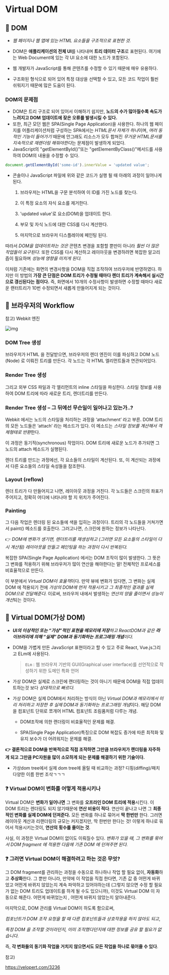# Virtual DOM

## 🔎 DOM

- *웹 페이지나 웹 앱에 있는 HTML 요소들을 구조적으로 표현한 것.*

- DOM은 **애플리케이션의 전체 UI**를 나타내며 **트리 데이터 구조**로 표현된다. 여기에는 Web Document에 있는 각 UI 요소에 대한 노드가 포함된다. 
- 웹 개발자가 JavaScript를 통해 콘텐츠를 수정할 수 있기 때문에 매우 유용하다.
- 구조화된 형식으로 되어 있어 특정 대상을 선택할 수 있고, 모든 코드 작업이 훨씬 쉬워지기 때문에 많은 도움이 된다.



### DOM의 문제점

- DOM은 트리 구조로 되어 있어서 이해하기 쉽지만, **노드의 수가 많아질수록 속도가 느려지고 DOM 업데이트에 잦은 오류를 발생시킬 수 있다.**
- 또한, 최근 모던 웹은 SPA(Single Page Application)을 사용한다. 하나의 웹 페이지를 어플리케이션처럼 구성하는 SPA에서는 *HTML문서 자체가 하나*이며, *여러 동적인 기능이 들어가기* 때문에 안그래도 리소스가 모두 합쳐진 *무거운 HTML문서를 지속적으로 재랜더링 해줘야한다*는 문제점이 발생하게 되었다.
- JavaScript의 "getElementById()"또는 "getElementByClass()"메서드를 사용하여 DOM의 내용을 수정할 수 있다.

```js
document.getElementById('some-id').innerValue = 'updated value';
```

- 콘솔이나 JavaScript 파일에 위와 같은 코드가 실행 될 때 아래의 과정이 일어나게 된다.

  1. 브라우저는 HTML을 구문 분석하여 이 ID를 가진 노드를 찾는다.

  2. 이 특정 요소의 자식 요소를 제거한다.
  3. 'updated value'로 요소(DOM)을 업데이트 한다.
  4. 부모 및 자식 노드에 대한 CSS를 다시 계산한다.
  5. 마지막으로 브라우저 디스플레이에 페인팅 된다.

따라서 *DOM을 업데이트하는 것은* 콘텐츠 변경을 포함할 뿐만이 아니라 *훨씬 더 많은 작업들이 요구된다.* 또한 CSS를 다시 계산하고 레이아웃을 변경하려면 복잡한 알고리즘이 필요하며 *성능에 영향을 미치게 된다.*

이처럼 기존에는 화면의 변경사항을 DOM을 직접 조작하여 브라우저에 반영하였다. 하지만 이 방법의 **가장 큰 단점은 DOM 트리가 수정될 때마다 렌더 트리가 계속해서 실시간으로 갱신된다는 점이다.** 즉, 화면에서 10개의 수정사항이 발생하면 수정할 때마다 새로운 랜터트리가 10번 수정되면서 새롭게 만들어지게 되는 것이다.



## 🔎 브라우저의 Workflow

참고) Webkit 엔진

![img](https://velopert.com/wp-content/uploads/2017/03/wvbwscn7oadykroobdd3.png)

### DOM Tree 생성

브라우저가 HTML 을 전달받으면, 브라우저의 렌더 엔진이 이를 파싱하고 DOM 노드(Node) 로 이뤄진 트리를 만든다. 각 노드는 각 HTML 엘리먼트들과 연관되어있다.

 

### Render Tree 생성

그리고 외부 CSS 파일과 각 엘리먼트의 inline 스타일을 파싱한다. 스타일 정보를 사용하여 DOM 트리에 따라 새로운 트리, 렌더트리를 만든다.

 

### Render Tree 생성 – 그 뒤에선 무슨일이 일어나고 있는가..?

Webkit 에서는 노드의 스타일을 처리하는 과정을 ‘attachment’ 라고 부른. DOM 트리의 모든 노드들은 ‘attach’ 라는 메소드가 있다. 이 메소드는 *스타일 정보를 계산해서 객체형태로 반환*한다.

이 과정은 동기적(synchronous) 작업이다. DOM 트리에 새로운 노드가 추가되면 그 노드의 attach 메소드가 실행된다.

렌더 트리를 만드는 과정에선, 각 요소들의 스타일이 계산된다. 또, 이 계산되는 과정에서 다른 요소들의 스타일 속성들을 참조한다.

 

### Layout (reflow)

렌더 트리가 다 만들어지고 나면, 레이아웃 과정을 거친다. 각 노드들은 스크린의 좌표가 주어지고, 정확히 어디에 나타나야 할 지 위치가 주어진다.

 

### Painting

그 다음 작업은 렌더링 된 요소들에 색을 입히는 과정이다. 트리의 각 노드들을 거쳐가면서 paint() 메소드를 호출한다. 그러고나면, 스크린에 원하는 정보가 나타난다.

 

👉 *DOM에 변화가 생기면, 렌더트리를 재생성하고 (그러면 모든 요소들의 스타일이 다시 계산됨) 레이아웃을 만들고 페인팅을 하는 과정이 다시 반복된다.*

복잡한 SPA(Single Page Application) 에서는 DOM 조작이 많이 발생한다. 그 뜻은 그 변화를 적용하기 위해 브라우저가 많이 연산을 해야한다는 말! 전체적인 프로세스를 비효율적으로 만든다.

이 부분에서 *Virtual DOM이 효율적*이다. 만약 뷰에 변화가 있다면, 그 변화는 실제 DOM 에 적용되기 전에 *가상의 DOM에 먼저 적용시키고 그 최종적인 결과를 실제 DOM으로 전달해준다.* 이로써, 브라우저 내에서 발생하는 *연산의 양을 줄이면서 성능이 개선*되는 것이다.



## 🔎 Virtual DOM(가상 DOM)

- ***UI의 이상적인 또는 “가상”적인 표현을 메모리에 저장**하고 ReactDOM과 같은 **라이브러리에 의해 “실제” DOM과 동기화하는 프로그래밍 개념**이다.*

- DOM을 가볍게 만든 JavaScript 표현이라고 할 수 있고 주로 React, Vue.js그리고 ELm에 사용된다.

  > `ELm` : 웹 브라우저 기반의 GUI(Graphical user interface)를 선언적으로 작성하기 위한 도메인 특화 언어

- 가상 DOM은 실제로 스크린에 랜더링하는 것이 아니기 때문에 DOM을 직접 업데이트하는것 보다 *상대적으로 빠르다.*

- 가상 DOM은 실제 DOM에서 처리하는 방식이 아닌 *Virtual DOM과 메모리에서 미리 처리하고 저장한 후 실제 DOM과 동기화하는 프로그래밍 개념*이다. 해당 DOM을 컴포넌트 단위로 쪼개어 HTML 컴포넌트 조림품처럼 다루는 개념.

  - DOM조작에 의한 랜더링이 비효율적인 문제를 해결.

  - SPA(Single Page Application)특징으로 DOM 복잡도 증가에 따른 최적화 및 유지 보수가 더 어려워지는 문제를 해결.

**👉 결론적으로 DOM을 반복적으로 직접 조작하면 그만큼 브라우저가 랜더링을 자주하게 되고 그만큼 PC자원을 많이 소모하게 되는 문제를 해결하기 위한 기술이다.**



- 가상dom tree에서 실제 dom tree에 올릴 때 비교하는 과정? 디핑(diffing)/패치 다양한 이름 한번 조삭ㄱㄱㄱ



### ❓ Virtual DOM이 변화를 어떻게 적용시키나

Virtual DOM은 **변화가 일어나면** 그 변화를 **오프라인 DOM 트리에 적용**시킨다. 이 DOM 트리는 렌더링도 되지 않기때문에 **연산 비용이 적다**. 연산이 끝나고 나면 그 **최종적인 변화를 실제 DOM에 던져준다.** 모든 변화를 하나로 묶어서 **딱 한번만** 한다. 그러면 레이아웃 계산과 리랜더링의 규모는 커지겠지만, 딱 한번만 한다는 것! 이렇게 하나로 묶어서 적용시키는것이, **연산의 횟수를 줄이는 것**.

사실, 이 과정은 Virtual DOM이 없이도 이뤄질수 있다. *변화가 있을 때, 그 변화를 묶어서 DOM fragment 에 적용한 다음에 기존 DOM 에 던져주면 된다.*



### ❓ 그러면 Virtual DOM이 해결하려고 하는 것은 무엇? 

그 DOM fragment를 관리하는 과정을 수동으로 하나하나 작업 할 필요 없이, **자동화**하고 **추상화**한다. 그 뿐만 아니라, 만약에 이 작업을 직접 한다면, 기존 값 중 어떤게 바뀌었고 어떤게 바뀌지 않았는지 계속 파악하고 있어야하는데 (그렇지 않으면 수정 할 필요가 없는 DOM 트리도 업데이트를 하게 될 수도 있으니까), 이것도 Virtual DOM 이 자동으로 해준다. 어떤게 바뀌었는지 , 어떤게 바뀌지 않았는지 알아내준다.

마지막으로, DOM 관리를 Virtual DOM이 하도록 함으로써, 

*컴포넌트가 DOM 조작 요청을 할 때 다른 컴포넌트들과 상호작용을 하지 않아도 되고*, 

*특정 DOM 을 조작할 것이라던지, 이미 조작했다던지에 대한 정보를 공유 할 필요가 없습니다.* 

즉, **각 변화들의 동기화 작업을 거치지 않으면서도 모든 작업을 하나로 묶어줄 수 있다**.



참고)

https://velopert.com/3236
